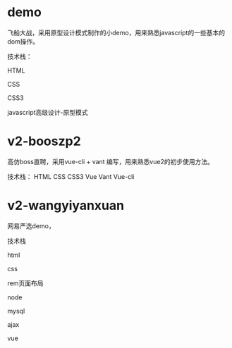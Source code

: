# demo
飞船大战，采用原型设计模式制作的小demo，用来熟悉javascript的一些基本的dom操作。

技术栈：

HTML

CSS

CSS3

javascript高级设计-原型模式

# v2-booszp2
高仿boss直聘，采用vue-cli + vant 编写，用来熟悉vue2的初步使用方法。

技术栈：
HTML
CSS
CSS3
Vue
Vant
Vue-cli

# v2-wangyiyanxuan

网易严选demo，

技术栈

html 

css 

rem页面布局 

node

mysql

ajax

vue